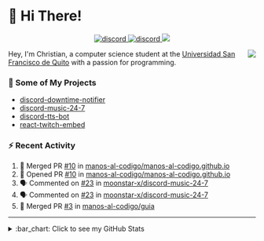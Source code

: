 # :wave: Hi There!

<p align="center">
  <a href="https://discord.gg/mhj3Zsv">
    <img alt="discord" src="https://img.shields.io/discord/730998659008823296.svg?label=&logo=discord&logoColor=ffffff&color=7389D8&labelColor=6A7EC2"/>
  </a>
  <a href="https://twitter.com/moonstar_x99">
    <img alt="discord" src="https://img.shields.io/twitter/follow/moonstar_x99?label=Follow%20Me%21&style=social"/>
  </a>
  <a href="https://badges.pufler.dev">
    <img src="https://badges.pufler.dev/visits/moonstar-x/moonstar-x?style=flat&logo=github">
  </a>
</p>

<img align="right" src="https://media.tenor.com/images/cb8fb20986aac7eef75c8ce6bc3997c0/tenor.gif" />

Hey, I'm Christian, a computer science student at the [Universidad San Francisco de Quito](http://www.usfq.edu.ec/Paginas/Inicio.aspx) with a passion for programming.

### :rocket: Some of My Projects

* [discord-downtime-notifier](https://github.com/moonstar-x/discord-downtime-notifier)
* [discord-music-24-7](https://github.com/moonstar-x/discord-music-24-7)
* [discord-tts-bot](https://github.com/moonstar-x/discord-tts-bot)
* [react-twitch-embed](https://github.com/moonstar-x/react-twitch-embed)

### :zap: Recent Activity

<!--START_SECTION:activity-->
1. 🎉 Merged PR [#10](https://github.com/manos-al-codigo/manos-al-codigo.github.io/pull/10) in [manos-al-codigo/manos-al-codigo.github.io](https://github.com/manos-al-codigo/manos-al-codigo.github.io)
2. 💪 Opened PR [#10](https://github.com/manos-al-codigo/manos-al-codigo.github.io/pull/10) in [manos-al-codigo/manos-al-codigo.github.io](https://github.com/manos-al-codigo/manos-al-codigo.github.io)
3. 🗣 Commented on [#23](https://github.com/moonstar-x/discord-music-24-7/issues/23) in [moonstar-x/discord-music-24-7](https://github.com/moonstar-x/discord-music-24-7)
4. 🗣 Commented on [#23](https://github.com/moonstar-x/discord-music-24-7/issues/23) in [moonstar-x/discord-music-24-7](https://github.com/moonstar-x/discord-music-24-7)
5. 🎉 Merged PR [#3](https://github.com/manos-al-codigo/guia/pull/3) in [manos-al-codigo/guia](https://github.com/manos-al-codigo/guia)
<!--END_SECTION:activity-->

---

<details>
  <summary>
    :bar_chart: Click to see my GitHub Stats
  </summary>
  <p align="center">
    <br>
    <img alt="GitHub Stats" src="https://github-readme-stats.vercel.app/api?username=moonstar-x&count_private=true&show_icons=true&theme=dracula" />
    <br>
    <img alt="GitHub Top Languages" src="https://github-readme-stats.vercel.app/api/top-langs/?username=moonstar-x&layout=compact&theme=dracula" />
  </p>
</details>
